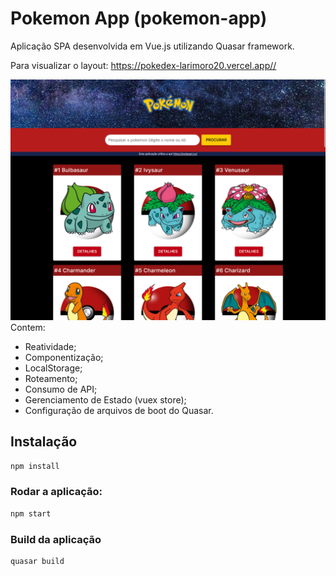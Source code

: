 # Pokemon App (pokemon-app)

Aplicação SPA desenvolvida em Vue.js utilizando Quasar framework.

Para visualizar o layout: https://pokedex-larimoro20.vercel.app//

![imagem](https://github.com/LariMoro20/PokemonApp/blob/main/appPoke2.png)
Contem:

- Reatividade;
- Componentização;
- LocalStorage;
- Roteamento;
- Consumo de API;
- Gerenciamento de Estado (vuex store);
- Configuração de arquivos de boot do Quasar.

## Instalação

```bash
npm install
```

### Rodar a aplicação:

```bash
npm start
```

### Build da aplicação

```bash
quasar build
```
